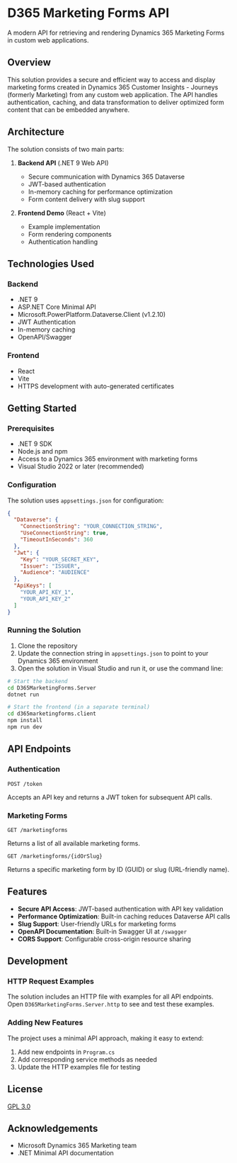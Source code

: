 # D365 Marketing Forms API

A modern API for retrieving and rendering Dynamics 365 Marketing Forms in custom web applications.

## Overview

This solution provides a secure and efficient way to access and display marketing forms created in Dynamics 365 Customer Insights - Journeys (formerly Marketing) from any custom web application. The API handles authentication, caching, and data transformation to deliver optimized form content that can be embedded anywhere.

## Architecture

The solution consists of two main parts:

1. **Backend API** (.NET 9 Web API)
   - Secure communication with Dynamics 365 Dataverse
   - JWT-based authentication
   - In-memory caching for performance optimization
   - Form content delivery with slug support

2. **Frontend Demo** (React + Vite)
   - Example implementation
   - Form rendering components
   - Authentication handling

## Technologies Used

### Backend
- .NET 9
- ASP.NET Core Minimal API
- Microsoft.PowerPlatform.Dataverse.Client (v1.2.10)
- JWT Authentication
- In-memory caching
- OpenAPI/Swagger

### Frontend
- React
- Vite
- HTTPS development with auto-generated certificates

## Getting Started

### Prerequisites
- .NET 9 SDK
- Node.js and npm
- Access to a Dynamics 365 environment with marketing forms
- Visual Studio 2022 or later (recommended)

### Configuration

The solution uses `appsettings.json` for configuration:

```json
{
  "Dataverse": {
    "ConnectionString": "YOUR_CONNECTION_STRING",
    "UseConnectionString": true,
    "TimeoutInSeconds": 360
  },
  "Jwt": {
    "Key": "YOUR_SECRET_KEY",
    "Issuer": "ISSUER",
    "Audience": "AUDIENCE"
  },
  "ApiKeys": [
    "YOUR_API_KEY_1",
    "YOUR_API_KEY_2"
  ]
}
```

### Running the Solution

1. Clone the repository
2. Update the connection string in `appsettings.json` to point to your Dynamics 365 environment
3. Open the solution in Visual Studio and run it, or use the command line:

```bash
# Start the backend
cd D365MarketingForms.Server
dotnet run

# Start the frontend (in a separate terminal)
cd d365marketingforms.client
npm install
npm run dev
```

## API Endpoints

### Authentication

```
POST /token
```
Accepts an API key and returns a JWT token for subsequent API calls.

### Marketing Forms

```
GET /marketingforms
```
Returns a list of all available marketing forms.

```
GET /marketingforms/{idOrSlug}
```
Returns a specific marketing form by ID (GUID) or slug (URL-friendly name).

## Features

- **Secure API Access**: JWT-based authentication with API key validation
- **Performance Optimization**: Built-in caching reduces Dataverse API calls
- **Slug Support**: User-friendly URLs for marketing forms
- **OpenAPI Documentation**: Built-in Swagger UI at `/swagger`
- **CORS Support**: Configurable cross-origin resource sharing

## Development

### HTTP Request Examples

The solution includes an HTTP file with examples for all API endpoints. Open `D365MarketingForms.Server.http` to see and test these examples.

### Adding New Features

The project uses a minimal API approach, making it easy to extend:

1. Add new endpoints in `Program.cs`
2. Add corresponding service methods as needed
3. Update the HTTP examples file for testing

## License

[GPL 3.0](LICENSE)

## Acknowledgements

- Microsoft Dynamics 365 Marketing team
- .NET Minimal API documentation